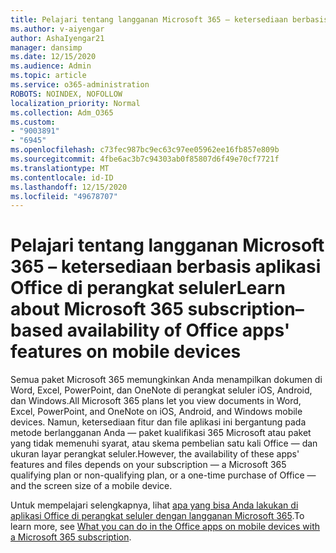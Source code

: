 ```yaml
---
title: Pelajari tentang langganan Microsoft 365 – ketersediaan berbasis aplikasi Office di perangkat seluler
ms.author: v-aiyengar
author: AshaIyengar21
manager: dansimp
ms.date: 12/15/2020
ms.audience: Admin
ms.topic: article
ms.service: o365-administration
ROBOTS: NOINDEX, NOFOLLOW
localization_priority: Normal
ms.collection: Adm_O365
ms.custom:
- "9003891"
- "6945"
ms.openlocfilehash: c73fec987bc9ec63c97ee05962ee16fb857e809b
ms.sourcegitcommit: 4fbe6ac3b7c94303ab0f85807d6f49e70cf7721f
ms.translationtype: MT
ms.contentlocale: id-ID
ms.lasthandoff: 12/15/2020
ms.locfileid: "49678707"
---
```

# <a name="learn-about-microsoft-365-subscriptionbased-availability-of-office-apps-features-on-mobile-devices"></a><span data-ttu-id="29061-102">Pelajari tentang langganan Microsoft 365 – ketersediaan berbasis aplikasi Office di perangkat seluler</span><span class="sxs-lookup"><span data-stu-id="29061-102">Learn about Microsoft 365 subscription–based availability of Office apps' features on mobile devices</span></span>

<span data-ttu-id="29061-103">Semua paket Microsoft 365 memungkinkan Anda menampilkan dokumen di Word, Excel, PowerPoint, dan OneNote di perangkat seluler iOS, Android, dan Windows.</span><span class="sxs-lookup"><span data-stu-id="29061-103">All Microsoft 365 plans let you view documents in Word, Excel, PowerPoint, and OneNote on iOS, Android, and Windows mobile devices.</span></span> <span data-ttu-id="29061-104">Namun, ketersediaan fitur dan file aplikasi ini bergantung pada metode berlangganan Anda — paket kualifikasi 365 Microsoft atau paket yang tidak memenuhi syarat, atau skema pembelian satu kali Office — dan ukuran layar perangkat seluler.</span><span class="sxs-lookup"><span data-stu-id="29061-104">However, the availability of these apps' features and files depends on your subscription — a Microsoft 365 qualifying plan or non-qualifying plan, or a one-time purchase of Office — and the screen size of a mobile device.</span></span>

<span data-ttu-id="29061-105">Untuk mempelajari selengkapnya, lihat [apa yang bisa Anda lakukan di aplikasi Office di perangkat seluler dengan langganan Microsoft 365](https://go.microsoft.com/fwlink/?linkid=2135575).</span><span class="sxs-lookup"><span data-stu-id="29061-105">To learn more, see [What you can do in the Office apps on mobile devices with a Microsoft 365 subscription](https://go.microsoft.com/fwlink/?linkid=2135575).</span></span> 